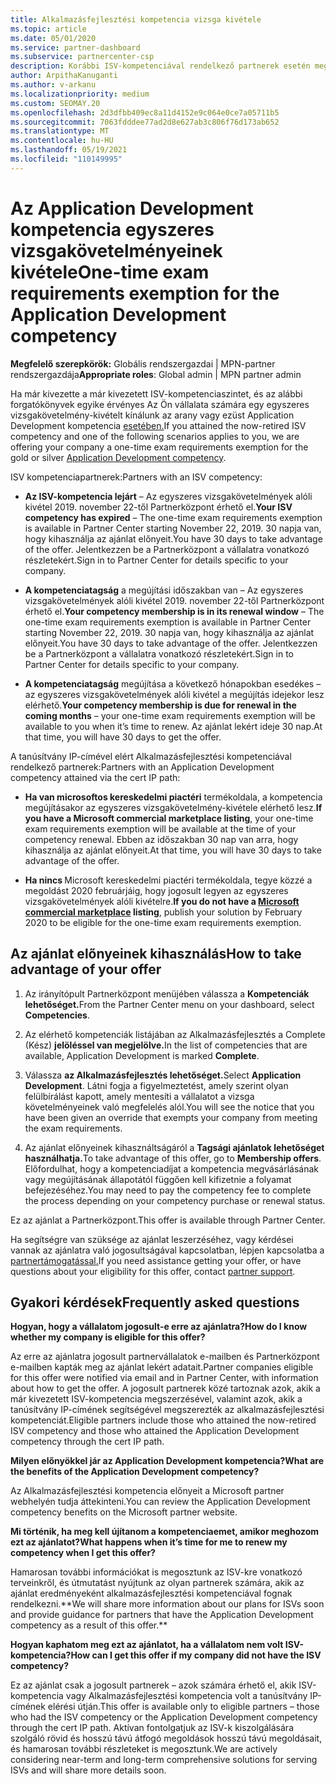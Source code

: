 ```yaml
---
title: Alkalmazásfejlesztési kompetencia vizsga kivétele
ms.topic: article
ms.date: 05/01/2020
ms.service: partner-dashboard
ms.subservice: partnercenter-csp
description: Korábbi ISV-kompetenciával rendelkező partnerek esetén megtudhatja, hogyan nyerhet egy egyszeres vizsgakövetelmény-kivételt az Application Development kompetencia számára
author: ArpithaKanuganti
ms.author: v-arkanu
ms.localizationpriority: medium
ms.custom: SEOMAY.20
ms.openlocfilehash: 2d3dfbb409ec8a11d4152e9c064e0ce7a05711b5
ms.sourcegitcommit: 7063fdddee77ad2d8e627ab3c806f76d173ab652
ms.translationtype: MT
ms.contentlocale: hu-HU
ms.lasthandoff: 05/19/2021
ms.locfileid: "110149995"
---
```

# <a name="one-time-exam-requirements-exemption-for-the-application-development-competency"></a><span data-ttu-id="d87e3-103">Az Application Development kompetencia egyszeres vizsgakövetelményeinek kivétele</span><span class="sxs-lookup"><span data-stu-id="d87e3-103">One-time exam requirements exemption for the Application Development competency</span></span>

<span data-ttu-id="d87e3-104">**Megfelelő szerepkörök:** Globális rendszergazdai | MPN-partner rendszergazdája</span><span class="sxs-lookup"><span data-stu-id="d87e3-104">**Appropriate roles**: Global admin | MPN partner admin</span></span>

<span data-ttu-id="d87e3-105">Ha már kivezette a már kivezetett ISV-kompetenciaszintet, és az alábbi forgatókönyvek egyike érvényes Az Ön vállalata számára egy egyszeres vizsgakövetelmény-kivételt kínálunk az arany vagy ezüst Application Development kompetencia [esetében.](https://partner.microsoft.com/membership/application-development-competency)</span><span class="sxs-lookup"><span data-stu-id="d87e3-105">If you attained the now-retired ISV competency and one of the following scenarios applies to you, we are offering your company a one-time exam requirements exemption for the gold or silver [Application Development competency](https://partner.microsoft.com/membership/application-development-competency).</span></span> 

<span data-ttu-id="d87e3-106">ISV kompetenciapartnerek:</span><span class="sxs-lookup"><span data-stu-id="d87e3-106">Partners with an ISV competency:</span></span>

- <span data-ttu-id="d87e3-107">**Az ISV-kompetencia lejárt** – Az egyszeres vizsgakövetelmények alóli kivétel 2019. november 22-től Partnerközpont érhető el.</span><span class="sxs-lookup"><span data-stu-id="d87e3-107">**Your ISV competency has expired** – The one-time exam requirements exemption is available in Partner Center starting November 22, 2019.</span></span> <span data-ttu-id="d87e3-108">30 napja van, hogy kihasználja az ajánlat előnyeit.</span><span class="sxs-lookup"><span data-stu-id="d87e3-108">You have 30 days to take advantage of the offer.</span></span> <span data-ttu-id="d87e3-109">Jelentkezzen be a Partnerközpont a vállalatra vonatkozó részletekért.</span><span class="sxs-lookup"><span data-stu-id="d87e3-109">Sign in to Partner Center for details specific to your company.</span></span>

- <span data-ttu-id="d87e3-110">**A kompetenciatagság** a megújítási időszakban van – Az egyszeres vizsgakövetelmények alóli kivétel 2019. november 22-től Partnerközpont érhető el.</span><span class="sxs-lookup"><span data-stu-id="d87e3-110">**Your competency membership is in its renewal window** – The one-time exam requirements exemption is available in Partner Center starting November 22, 2019.</span></span> <span data-ttu-id="d87e3-111">30 napja van, hogy kihasználja az ajánlat előnyeit.</span><span class="sxs-lookup"><span data-stu-id="d87e3-111">You have 30 days to take advantage of the offer.</span></span> <span data-ttu-id="d87e3-112">Jelentkezzen be a Partnerközpont a vállalatra vonatkozó részletekért.</span><span class="sxs-lookup"><span data-stu-id="d87e3-112">Sign in to Partner Center for details specific to your company.</span></span>

- <span data-ttu-id="d87e3-113">**A kompetenciatagság** megújítása a következő hónapokban esedékes – az egyszeres vizsgakövetelmények alóli kivétel a megújítás idejekor lesz elérhető.</span><span class="sxs-lookup"><span data-stu-id="d87e3-113">**Your competency membership is due for renewal in the coming months** – your one-time exam requirements exemption will be available to you when it’s time to renew.</span></span> <span data-ttu-id="d87e3-114">Az ajánlat lekért ideje 30 nap.</span><span class="sxs-lookup"><span data-stu-id="d87e3-114">At that time, you will have 30 days to get the offer.</span></span>

<span data-ttu-id="d87e3-115">A tanúsítvány IP-címével elért Alkalmazásfejlesztési kompetenciával rendelkező partnerek:</span><span class="sxs-lookup"><span data-stu-id="d87e3-115">Partners with an Application Development competency attained via the cert IP path:</span></span>

- <span data-ttu-id="d87e3-116">**Ha van microsoftos kereskedelmi piactéri** termékoldala, a kompetencia megújításakor az egyszeres vizsgakövetelmény-kivétele elérhető lesz.</span><span class="sxs-lookup"><span data-stu-id="d87e3-116">**If you have a Microsoft commercial marketplace listing**, your one-time exam requirements exemption will be available at the time of your competency renewal.</span></span> <span data-ttu-id="d87e3-117">Ebben az időszakban 30 nap van arra, hogy kihasználja az ajánlat előnyeit.</span><span class="sxs-lookup"><span data-stu-id="d87e3-117">At that time, you will have 30 days to take advantage of the offer.</span></span>

- <span data-ttu-id="d87e3-118">**Ha nincs [](https://azure.microsoft.com/overview/commercial-marketplace/)** Microsoft kereskedelmi piactéri termékoldala, tegye közzé a megoldást 2020 februárjáig, hogy jogosult legyen az egyszeres vizsgakövetelmények alóli kivételre.</span><span class="sxs-lookup"><span data-stu-id="d87e3-118">**If you do not have a [Microsoft commercial marketplace](https://azure.microsoft.com/overview/commercial-marketplace/) listing**, publish your solution by February 2020 to be eligible for the one-time exam requirements exemption.</span></span>

## <a name="how-to-take-advantage-of-your-offer"></a><span data-ttu-id="d87e3-119">Az ajánlat előnyeinek kihasználás</span><span class="sxs-lookup"><span data-stu-id="d87e3-119">How to take advantage of your offer</span></span>

1. <span data-ttu-id="d87e3-120">Az irányítópult Partnerközpont menüjében válassza a **Kompetenciák lehetőséget.**</span><span class="sxs-lookup"><span data-stu-id="d87e3-120">From the Partner Center menu on your dashboard, select **Competencies**.</span></span>
2. <span data-ttu-id="d87e3-121">Az elérhető kompetenciák listájában az Alkalmazásfejlesztés a Complete (Kész) **jelöléssel van megjelölve.**</span><span class="sxs-lookup"><span data-stu-id="d87e3-121">In the list of competencies that are available, Application Development is marked **Complete**.</span></span>

3. <span data-ttu-id="d87e3-122">Válassza **az Alkalmazásfejlesztés lehetőséget.**</span><span class="sxs-lookup"><span data-stu-id="d87e3-122">Select **Application Development**.</span></span> <span data-ttu-id="d87e3-123">Látni fogja a figyelmeztetést, amely szerint olyan felülbírálást kapott, amely mentesíti a vállalatot a vizsga követelményeinek való megfelelés alól.</span><span class="sxs-lookup"><span data-stu-id="d87e3-123">You will see the notice that you have been given an override that exempts your company from meeting the exam requirements.</span></span> 

4. <span data-ttu-id="d87e3-124">Az ajánlat előnyeinek kihasználtságáról a **Tagsági ajánlatok lehetőséget használhatja.**</span><span class="sxs-lookup"><span data-stu-id="d87e3-124">To take advantage of this offer, go to **Membership offers**.</span></span> <span data-ttu-id="d87e3-125">Előfordulhat, hogy a kompetenciadíjat a kompetencia megvásárlásának vagy megújításának állapotától függően kell kifizetnie a folyamat befejezéséhez.</span><span class="sxs-lookup"><span data-stu-id="d87e3-125">You may need to pay the competency fee to complete the process depending on your competency purchase or renewal status.</span></span> 

<span data-ttu-id="d87e3-126">Ez az ajánlat a Partnerközpont.</span><span class="sxs-lookup"><span data-stu-id="d87e3-126">This offer is available through Partner Center.</span></span>

<span data-ttu-id="d87e3-127">Ha segítségre van szüksége az ajánlat leszerzéséhez, vagy kérdései vannak az ajánlatra való jogosultságával kapcsolatban, lépjen kapcsolatba a [partnertámogatással.](https://partner.microsoft.com/Support)</span><span class="sxs-lookup"><span data-stu-id="d87e3-127">If you need assistance getting your offer, or have questions about your eligibility for this offer, contact [partner support](https://partner.microsoft.com/Support).</span></span> 

## <a name="frequently-asked-questions"></a><span data-ttu-id="d87e3-128">Gyakori kérdések</span><span class="sxs-lookup"><span data-stu-id="d87e3-128">Frequently asked questions</span></span>

<span data-ttu-id="d87e3-129">**Hogyan, hogy a vállalatom jogosult-e erre az ajánlatra?**</span><span class="sxs-lookup"><span data-stu-id="d87e3-129">**How do I know whether my company is eligible for this offer?**</span></span>

<span data-ttu-id="d87e3-130">Az erre az ajánlatra jogosult partnervállalatok e-mailben és Partnerközpont e-mailben kapták meg az ajánlat lekért adatait.</span><span class="sxs-lookup"><span data-stu-id="d87e3-130">Partner companies eligible for this offer were notified via email and in Partner Center, with information about how to get the offer.</span></span> <span data-ttu-id="d87e3-131">A jogosult partnerek közé tartoznak azok, akik a már kivezetett ISV-kompetencia megszerzésével, valamint azok, akik a tanúsítvány IP-címének segítségével megszerezték az alkalmazásfejlesztési kompetenciát.</span><span class="sxs-lookup"><span data-stu-id="d87e3-131">Eligible partners include those who attained the now-retired ISV competency and those who attained the Application Development competency through the cert IP path.</span></span> 

<span data-ttu-id="d87e3-132">**Milyen előnyökkel jár az Application Development kompetencia?**</span><span class="sxs-lookup"><span data-stu-id="d87e3-132">**What are the benefits of the Application Development competency?**</span></span>

<span data-ttu-id="d87e3-133">Az Alkalmazásfejlesztési kompetencia előnyeit a Microsoft partner webhelyén tudja áttekinteni.</span><span class="sxs-lookup"><span data-stu-id="d87e3-133">You can review the Application Development competency benefits on the Microsoft partner website.</span></span> 

<span data-ttu-id="d87e3-134">**Mi történik, ha meg kell újítanom a kompetenciaemet, amikor meghozom ezt az ajánlatot?**</span><span class="sxs-lookup"><span data-stu-id="d87e3-134">**What happens when it’s time for me to renew my competency when I get this offer?**</span></span> 

<span data-ttu-id="d87e3-135">Hamarosan további információkat is megosztunk az ISV-kre vonatkozó terveinkről, és útmutatást nyújtunk az olyan partnerek számára, akik az ajánlat eredményeként alkalmazásfejlesztési kompetenciával fognak rendelkezni.\*\*</span><span class="sxs-lookup"><span data-stu-id="d87e3-135">We will share more information about our plans for ISVs soon and provide guidance for partners that have the Application Development competency as a result of this offer.\*\*</span></span>  

<span data-ttu-id="d87e3-136">**Hogyan kaphatom meg ezt az ajánlatot, ha a vállalatom nem volt ISV-kompetencia?**</span><span class="sxs-lookup"><span data-stu-id="d87e3-136">**How can I get this offer if my company did not have the ISV competency?**</span></span>

<span data-ttu-id="d87e3-137">Ez az ajánlat csak a jogosult partnerek – azok számára érhető el, akik ISV-kompetencia vagy Alkalmazásfejlesztési kompetencia volt a tanúsítvány IP-címének elérési útján.</span><span class="sxs-lookup"><span data-stu-id="d87e3-137">This offer is available only to eligible partners – those who had the ISV competency or the Application Development competency through the cert IP path.</span></span> <span data-ttu-id="d87e3-138">Aktívan fontolgatjuk az ISV-k kiszolgálására szolgáló rövid és hosszú távú átfogó megoldások hosszú távú megoldásait, és hamarosan további részleteket is megosztunk.</span><span class="sxs-lookup"><span data-stu-id="d87e3-138">We are actively considering near-term and long-term comprehensive solutions for serving ISVs and will share more details soon.</span></span> 


